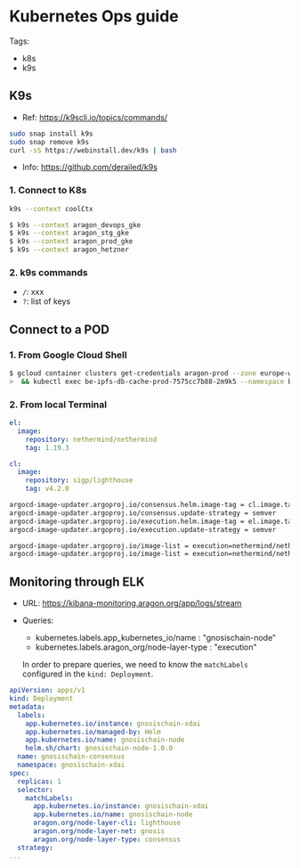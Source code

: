 # Kubernetes Ops guide


Tags:
- k8s
- k9s

## K9s

* Ref: https://k9scli.io/topics/commands/

```sh
sudo snap install k9s
sudo snap remove k9s
curl -sS https://webinstall.dev/k9s | bash
```

* Info: https://github.com/derailed/k9s

### 1. Connect to K8s
```sh
k9s --context coolCtx
```

```sh
$ k9s --context aragon_devops_gke
$ k9s --context aragon_stg_gke
$ k9s --context aragon_prod_gke
$ k9s --context aragon_hetzner
```

### 2. k9s commands

- `/`: xxx
- `?`: list of keys

## Connect to a POD

### 1. From Google Cloud Shell

```sh
$ gcloud container clusters get-credentials aragon-prod --zone europe-west6-a --project aragon-prod \
>  && kubectl exec be-ipfs-db-cache-prod-7575cc7b88-2m9k5 --namespace be-ipfs-db-cache -c be-ipfs-db-cache-prod -- ls
```

### 2. From local Terminal


```yaml
el:
  image:
    repository: nethermind/nethermind
    tag: 1.19.3

cl:
  image:
    repository: sigp/lighthouse
    tag: v4.2.0
```

```sh
argocd-image-updater.argoproj.io/consensus.helm.image-tag = cl.image.tag
argocd-image-updater.argoproj.io/consensus.update-strategy = semver
argocd-image-updater.argoproj.io/execution.helm.image-tag = el.image.tag
argocd-image-updater.argoproj.io/execution.update-strategy = semver

argocd-image-updater.argoproj.io/image-list = execution=nethermind/nethermind:1.x, consensus=sigp/lighthouse:v4.x
argocd-image-updater.argoproj.io/image-list = execution=nethermind/nethermind:1.19.x, consensus=sigp/lighthouse:v4.2.x

```


## Monitoring through ELK

* URL: https://kibana-monitoring.aragon.org/app/logs/stream
* Queries: 
  - kubernetes.labels.app_kubernetes_io/name : "gnosischain-node"
  - kubernetes.labels.aragon_org/node-layer-type : "execution" 

  In order to prepare queries, we need to know the `matchLabels` configured in the `kind: Deployment`.
```yaml
apiVersion: apps/v1
kind: Deployment
metadata:
  labels:
    app.kubernetes.io/instance: gnosischain-xdai
    app.kubernetes.io/managed-by: Helm
    app.kubernetes.io/name: gnosischain-node
    helm.sh/chart: gnosischain-node-1.0.0
  name: gnosischain-consensus
  namespace: gnosischain-xdai
spec:
  replicas: 1
  selector:
    matchLabels:
      app.kubernetes.io/instance: gnosischain-xdai
      app.kubernetes.io/name: gnosischain-node
      aragon.org/node-layer-cli: lighthouse
      aragon.org/node-layer-net: gnosis
      aragon.org/node-layer-type: consensus
  strategy:
...
```